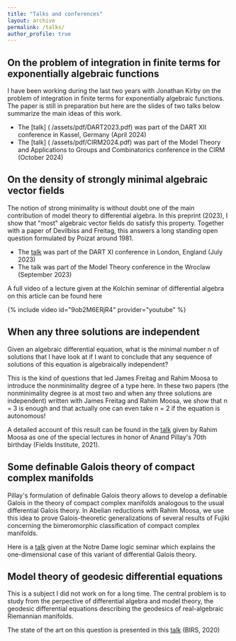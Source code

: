 ```yaml
---
title: "Talks and conferences"
layout: archive
permalink: /talks/
author_profile: true
---
```



## On the problem of integration in finite terms for exponentially algebraic functions

I have been working during the last two years with Jonathan Kirby on the problem of integration in finite terms for exponentially algebraic functions. The paper is still in preparation but here are the slides of two talks below summarize the main ideas of this work. 

* The [talk] ( /assets/pdf/DART2023.pdf) was part of the DART XII conference in Kassel, Germany (April 2024)
* The [talk] ( /assets/pdf/CIRM2024.pdf)  was part of the Model Theory and Applications to Groups and Combinatorics conference in the CIRM (October 2024)



## On the density of strongly minimal algebraic vector fields

The notion of strong minimality is without doubt one of the main contribution of model theory to differential algebra. In this preprint (2023), I show that "most" algebraic vector fields do satisfy this property. Together with a paper of Devilbiss and Freitag, this answers a long standing open question formulated by Poizat around 1981.

* The [talk]( /assets/pdf/slides-EFI.pdf) was part of the DART XI conference in London, England (July 2023)
* The talk was part of the Model Theory conference in the Wroclaw (September 2023)

A full video of a lecture given at the Kolchin seminar of differential algebra on this article  can be found here

{% include video id="9ob2M6ERjR4" provider="youtube" %}



## When any three solutions are independent

Given an algebraic differential equation, what is the minimal number n of solutions that I have look at if I want to conclude that any sequence of solutions of this equation is algebraically independent?

This is the kind of questions that led James Freitag and Rahim Moosa to introduce the nonminimality degree of a type here. In these two papers (the nonminimality degree is at most two and when any three solutions are independent) written with James Freitag and Rahim Moosa, we show that n = 3 is enough and that actually one can even take n = 2 if the equation is autonomous!

A detailed account of this result can be found in the [talk](http://www.fields.utoronto.ca/talks/When-any-three-solutions-are-independent) given by Rahim Moosa as one of the special lectures in honor of Anand Pillay's 70th birthday (Fields Institute, 2021).

## Some definable Galois theory of compact complex manifolds

Pillay's formulation of definable Galois theory allows to develop a definable Galois in the theory of compact complex manifolds analogous to the usual differential Galois theory. In Abelian reductions  with Rahim Moosa, we use this idea to prove Galois-theoretic generalizations of several results of Fujiki concerning the bimeromorphic classification of compact complex manifolds.

Here is a [talk]( /assets/pdf/ND3.pdf) given at the Notre Dame logic seminar which explains the one-dimensional case of this variant of differential Galois theory.  


## Model theory of geodesic differential equations

This is a subject I did not work on for a long time. The central problem is to study from the perpective of differential algebra and model theory, the geodesic differential equations describing the geodesics of real-algebraic Riemannian manifolds. 

The state of the art on this question is presented in this [talk]( /assets/pdf/BIRS.pdf) (BIRS, 2020)